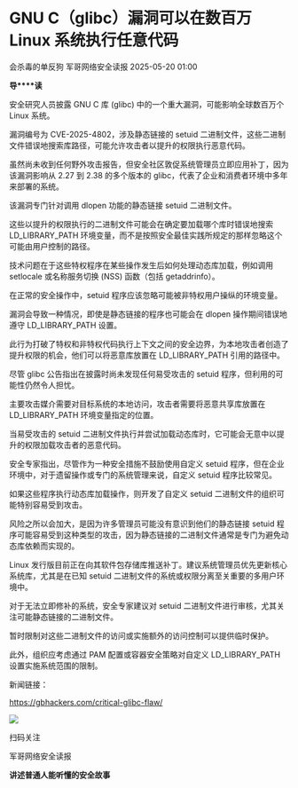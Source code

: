 #  GNU C（glibc）漏洞可以在数百万 Linux 系统执行任意代码   
会杀毒的单反狗  军哥网络安全读报   2025-05-20 01:00  
  
**导****读**  
  
  
  
安全研究人员披露 GNU C 库 (glibc) 中的一个重大漏洞，可能影响全球数百万个 Linux 系统。  
  
  
漏洞编号为 CVE-2025-4802，涉及静态链接的 setuid 二进制文件，这些二进制文件错误地搜索库路径，可能允许攻击者以提升的权限执行恶意代码。  
  
  
虽然尚未收到任何野外攻击报告，但安全社区敦促系统管理员立即应用补丁，因为该漏洞影响从 2.27 到 2.38 的多个版本的 glibc，代表了企业和消费者环境中多年来部署的系统。  
  
  
该漏洞专门针对调用 dlopen 功能的静态链接 setuid 二进制文件。  
  
  
这些以提升的权限执行的二进制文件可能会在确定要加载哪个库时错误地搜索 LD_LIBRARY_PATH 环境变量，而不是按照安全最佳实践所规定的那样忽略这个可能由用户控制的路径。  
  
  
技术问题在于这些特权程序在某些操作发生后如何处理动态库加载，例如调用 setlocale 或名称服务切换 (NSS) 函数（包括 getaddrinfo）。  
  
  
在正常的安全操作中，setuid 程序应该忽略可能被非特权用户操纵的环境变量。  
  
  
漏洞会导致一种情况，即使是静态链接的程序也可能会在 dlopen 操作期间错误地遵守 LD_LIBRARY_PATH 设置。  
  
  
此行为打破了特权和非特权代码执行上下文之间的安全边界，为本地攻击者创造了提升权限的机会，他们可以将恶意库放置在 LD_LIBRARY_PATH 引用的路径中。  
  
  
尽管 glibc 公告指出在披露时尚未发现任何易受攻击的 setuid 程序，但利用的可能性仍然令人担忧。  
  
  
主要攻击媒介需要对目标系统的本地访问，攻击者需要将恶意共享库放置在 LD_LIBRARY_PATH 环境变量指定的位置。  
  
  
当易受攻击的 setuid 二进制文件执行并尝试加载动态库时，它可能会无意中以提升的权限加载攻击者的恶意代码。  
  
  
安全专家指出，尽管作为一种安全措施不鼓励使用自定义 setuid 程序，但在企业环境中，对于遗留操作或专门的系统管理来说，自定义 setuid 程序比较常见。  
  
  
如果这些程序执行动态库加载操作，则开发了自定义 setuid 二进制文件的组织可能特别容易受到攻击。  
  
  
风险之所以会加大，是因为许多管理员可能没有意识到他们的静态链接 setuid 程序可能容易受到这种类型的攻击，因为静态链接的二进制文件通常是专门为避免动态库依赖而实现的。  
  
  
Linux 发行版目前正在向其软件包存储库推送补丁。建议系统管理员优先更新核心系统库，尤其是在已知 setuid 二进制文件的系统或权限分离至关重要的多用户环境中。  
  
  
对于无法立即修补的系统，安全专家建议对 setuid 二进制文件进行审核，尤其关注可能静态链接的二进制文件。  
  
  
暂时限制对这些二进制文件的访问或实施额外的访问控制可以提供临时保护。  
  
此外，组织应考虑通过 PAM 配置或容器安全策略对自定义 LD_LIBRARY_PATH 设置实施系统范围的限制。  
  
  
新闻链接：  
  
https://gbhackers.com/critical-glibc-flaw/  
  
![](https://mmbiz.qpic.cn/mmbiz_jpg/AnRWZJZfVaGC3gsJClsh4Fia0icylyBEnBywibdbkrLLzmpibfdnf5wNYzEUq2GpzfedMKUjlLJQ4uwxAFWLzHhPFQ/640?wx_fmt=jpeg "")  
  
扫码关注  
  
军哥网络安全读报  
  
**讲述普通人能听懂的安全故事**  
  
  
